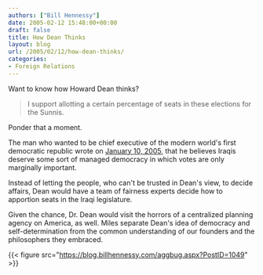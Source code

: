 ```yaml
---
authors: ["Bill Hennessy"]
date: 2005-02-12 15:48:00+00:00
draft: false
title: How Dean Thinks
layout: blog
url: /2005/02/12/how-dean-thinks/
categories:
- Foreign Relations
---
```


Want to know how Howard Dean thinks?




> 

> 
> I support allotting a certain percentage of seats in these elections for the Sunnis.
> 
> 




Ponder that a moment.




The man who wanted to be chief executive of the modern world's first democratic republic wrote on [January 10, 2005](https://www.democracyforamerica.com/features/2005/01/10/keep_the_election_on_track.php), that he believes Iraqis deserve some sort of managed democracy in which votes are only marginally important.




Instead of letting the people, who can't be trusted in Dean's view, to decide affairs, Dean would have a team of fairness experts decide how to apportion seats in the Iraqi legislature.




Given the chance, Dr. Dean would visit the horrors of a centralized planning agency on America, as well. Miles separate Dean's idea of democracy and self-determination from the common understanding of our founders and the philosophers they embraced.







{{< figure src="https://blog.billhennessy.com/aggbug.aspx?PostID=1049" >}}

